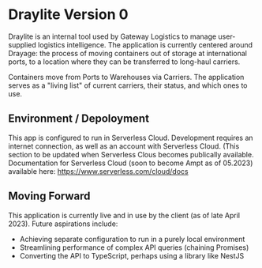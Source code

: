 # Draylite Version 0
Draylite is an internal tool used by Gateway Logistics to manage user-supplied logistics intelligence. The application is currently centered around Drayage: the process of moving containers out of storage at international ports, to a location where they can be transferred to long-haul carriers. 

Containers move from Ports to Warehouses via Carriers. The application serves as a "living list" of current carriers, their status, and which ones to use.

## Environment / Depoloyment

This app is configured to run in Serverless Cloud. Development requires an internet connection, as well as an account with Serverless Cloud. (This section to be updated when Serverless Clous becomes publically available.
Documentation for Serverless Cloud (soon to become Ampt as of 05.2023) available here: https://www.serverless.com/cloud/docs

## Moving Forward

This application is currently live and in use by the client (as of late April 2023). Future aspirations include:
- Achieving separate configuration to run in a purely local environment
- Streamlining performance of complex API queries (chaining Promises)
- Converting the API to TypeScript, perhaps using a library like NestJS
